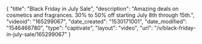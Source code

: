 {
    "title": "Black Friday in July Sale",
    "description": "Amazing deals on cosmetics and fragrances. 30% to 50% off starting July 8th through 15th.",
    "videoid": "165299067",
    "date_created": "1530171001",
    "date_modified": "1546466780",
    "type": "captivate",
    "layout": "video",
    "url": "\/v\/black-friday-in-july-sale\/165299067"
}